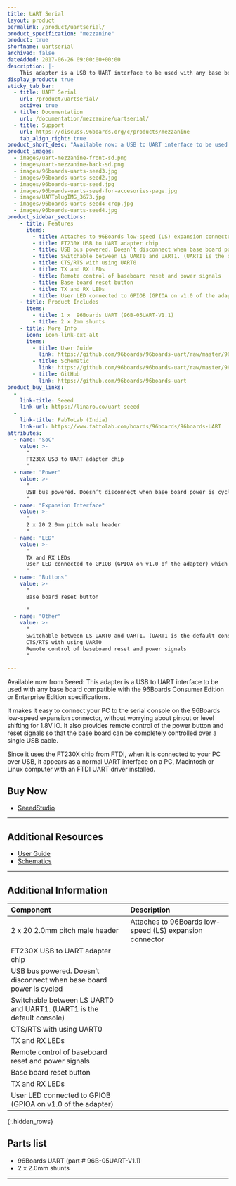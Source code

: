 ```yaml
---
title: UART Serial
layout: product
permalink: /product/uartserial/
product_specification: "mezzanine"
product: true
shortname: uartserial
archived: false
dateAdded: 2017-06-26 09:00:00+00:00
description: |-
    This adapter is a USB to UART interface to be used with any base board compatible with the 96Boards Consumer Edition or Enterprise Edition specifications.
display_product: true
sticky_tab_bar:
  - title: UART Serial
    url: /product/uartserial/
    active: true
  - title: Documentation
    url: /documentation/mezzanine/uartserial/
  - title: Support
    url: https://discuss.96boards.org/c/products/mezzanine
    tab_align_right: true
product_short_desc: "Available now: a USB to UART interface to be used with any 96Boards Consumer or Enterprise Edition board."
product_images:
  - images/uart-mezzanine-front-sd.png
  - images/uart-mezzanine-back-sd.png
  - images/96boards-uarts-seed3.jpg
  - images/96boards-uarts-seed2.jpg
  - images/96boards-uarts-seed.jpg
  - images/96boards-uarts-seed-for-accesories-page.jpg
  - images/UARTplugIMG_3673.jpg
  - images/96boards-uarts-seed4-crop.jpg
  - images/96boards-uarts-seed4.jpg
product_sidebar_sections:
    - title: Features
      items:
        - title: Attaches to 96Boards low-speed (LS) expansion connector
        - title: FT230X USB to UART adapter chip
        - title: USB bus powered. Doesn’t disconnect when base board power is cycled
        - title: Switchable between LS UART0 and UART1. (UART1 is the default console)
        - title: CTS/RTS with using UART0
        - title: TX and RX LEDs
        - title: Remote control of baseboard reset and power signals
        - title: Base board reset button
        - title: TX and RX LEDs
        - title: User LED connected to GPIOB (GPIOA on v1.0 of the adapter)
    - title: Product Includes
      items:
        - title: 1 x  96Boards UART (96B-05UART-V1.1)
        - title: 2 x 2mm shunts
    - title: More Info
      icon: icon-link-ext-alt
      items:
        - title: User Guide
          link: https://github.com/96boards/96boards-uart/raw/master/96boards-uart-userguide.pdf
        - title: Schematic
          link: https://github.com/96boards/96boards-uart/raw/master/96boards-uart.pdf
        - title: GitHub
          link: https://github.com/96boards/96boards-uart
product_buy_links:
  -
    link-title: Seeed
    link-url: https://linaro.co/uart-seeed
  -
    link-title: FabToLab (India)
    link-url: https://www.fabtolab.com/boards/96boards/96boards-UART
attributes:
  - name: "SoC"
    value: >-
      "
      FT230X USB to UART adapter chip
      "
  - name: "Power"
    value: >-
      "
      USB bus powered. Doesn’t disconnect when base board power is cycled
      "
  - name: "Expansion Interface"
    value: >-
      "
      2 x 20 2.0mm pitch male header
      "
  - name: "LED"
    value: >-
      "
      TX and RX LEDs
      User LED connected to GPIOB (GPIOA on v1.0 of the adapter) which attaches to 96Boards low-speed (LS) expansion connector
      "
  - name: "Buttons"
    value: >-
      "
      Base board reset button

      "
  - name: "Other"
    value: >-
      "
      Switchable between LS UART0 and UART1. (UART1 is the default console)
      CTS/RTS with using UART0
      Remote control of baseboard reset and power signals
      "

---
```

Available now from Seeed: This adapter is a USB to UART interface to be used with any base board compatible with the 96Boards Consumer Edition or Enterprise Edition specifications.

It makes it easy to connect your PC to the serial console on the 96Boards low-speed expansion connector, without worrying about pinout or level shifting for 1.8V IO. It also provides remote control of the power button and reset signals so that the base board can be completely controlled over a single USB cable.

Since it uses the FT230X chip from FTDI, when it is connected to your PC over USB, it appears as a normal UART interface on a PC, Macintosh or Linux computer with an FTDI UART driver installed.

## Buy Now

- [SeeedStudio](http://linaro.co/uart-seeed)

***

## Additional Resources

- [User Guide](https://github.com/96boards/96boards-uart/raw/master/96boards-uart-userguide.pdf)
- [Schematics](https://github.com/96boards/96boards-uart/raw/master/96boards-uart.pdf)

***

## Additional Information

|   Component                                                            |   Description                                                                                    |
|:-----------------------------------------------------------------------|:-------------------------------------------------------------------------------------------------|
|  2 x 20 2.0mm pitch male header                                        |   Attaches to 96Boards low-speed (LS) expansion connector                                        |
|  FT230X USB to UART adapter chip                                       |                                                                                                  |
|  USB bus powered. Doesn’t disconnect when base board power is cycled   |                                                                                                  |
|  Switchable between LS UART0 and UART1. (UART1 is the default console) |                                                                                                  |
|  CTS/RTS with using UART0                                              |                                                                                                  |
|  TX and RX LEDs                                                        |                                                                                                  |
|  Remote control of baseboard reset and power signals                   |                                                                                                  |
|  Base board reset button                                               |                                                                                                  |
|  TX and RX LEDs                                                        |                                                                                                  |
|  User LED connected to GPIOB (GPIOA on v1.0 of the adapter)            |                                                                                                  |
{:.hidden_rows}

## Parts list

- 96Boards UART (part # 96B-05UART-V1.1)
- 2 x 2.0mm shunts

***
